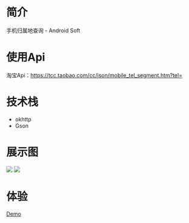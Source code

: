 # 简介
手机归属地查询 - Android Soft
# 使用Api
淘宝Api：https://tcc.taobao.com/cc/json/mobile_tel_segment.htm?tel=
# 技术栈
- okhttp
- Gson
# 展示图
![](http://firimg.fir.im/18f310bed4ccd3e0c692e6a2e5aae12914a62c47?imageView2/0/w/426/h/240)
![](http://firimg.fir.im/7ceb9425d2144b4273c92f3c8fccb5936f0a44af?imageView2/0/w/426/h/240)
# 体验
[Demo](https://fir.im/1fnp)
